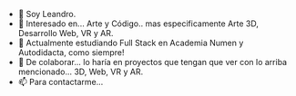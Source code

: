 - 👋 Soy Leandro.
- 👀 Interesado en... Arte y Código.. mas especificamente Arte 3D, Desarrollo Web, VR y AR.
- 🌱 Actualmente estudiando Full Stack en Academia Numen y Autodidacta, como siempre!
- 💞️ De colaborar... lo haría en proyectos que tengan que ver con lo arriba mencionado... 3D, Web, VR y AR.
- 📫 Para contactarme...

<!---
LDC-ar/LDC-ar is a ✨ special ✨ repository because its `README.md` (this file) appears on your GitHub profile.
You can click the Preview link to take a look at your changes.
--->

